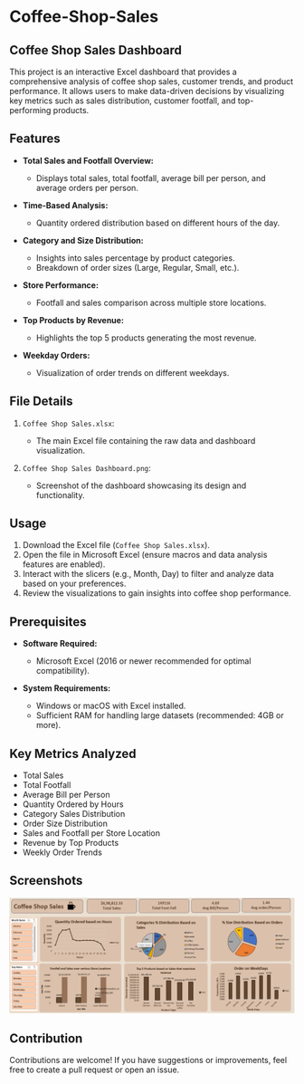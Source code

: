 # Coffee-Shop-Sales

## Coffee Shop Sales Dashboard

This project is an interactive Excel dashboard that provides a comprehensive analysis of coffee shop sales, customer trends, and product performance. It allows users to make data-driven decisions by visualizing key metrics such as sales distribution, customer footfall, and top-performing products.

## Features

- **Total Sales and Footfall Overview:** 
  - Displays total sales, total footfall, average bill per person, and average orders per person.
  
- **Time-Based Analysis:** 
  - Quantity ordered distribution based on different hours of the day.
  
- **Category and Size Distribution:** 
  - Insights into sales percentage by product categories.
  - Breakdown of order sizes (Large, Regular, Small, etc.).

- **Store Performance:** 
  - Footfall and sales comparison across multiple store locations.
  
- **Top Products by Revenue:** 
  - Highlights the top 5 products generating the most revenue.

- **Weekday Orders:** 
  - Visualization of order trends on different weekdays.

## File Details

1. `Coffee Shop Sales.xlsx`:
   - The main Excel file containing the raw data and dashboard visualization.

2. `Coffee Shop Sales Dashboard.png`:
   - Screenshot of the dashboard showcasing its design and functionality.

## Usage

1. Download the Excel file (`Coffee Shop Sales.xlsx`).
2. Open the file in Microsoft Excel (ensure macros and data analysis features are enabled).
3. Interact with the slicers (e.g., Month, Day) to filter and analyze data based on your preferences.
4. Review the visualizations to gain insights into coffee shop performance.

## Prerequisites

- **Software Required:**
  - Microsoft Excel (2016 or newer recommended for optimal compatibility).

- **System Requirements:**
  - Windows or macOS with Excel installed.
  - Sufficient RAM for handling large datasets (recommended: 4GB or more).

## Key Metrics Analyzed

- Total Sales
- Total Footfall
- Average Bill per Person
- Quantity Ordered by Hours
- Category Sales Distribution
- Order Size Distribution
- Sales and Footfall per Store Location
- Revenue by Top Products
- Weekly Order Trends

## Screenshots

![Coffee Shop Sales Dashboard](Coffee%20Shop%20Sales%20Dashboard.png)

## Contribution

Contributions are welcome! If you have suggestions or improvements, feel free to create a pull request or open an issue.

